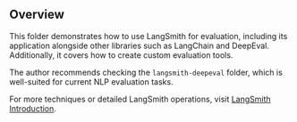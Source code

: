 ## Overview

This folder demonstrates how to use LangSmith for evaluation, including its application alongside other libraries such as LangChain and DeepEval. Additionally, it covers how to create custom evaluation tools.

The author recommends checking the `langsmith-deepeval` folder, which is well-suited for current NLP evaluation tasks.

For more techniques or detailed LangSmith operations, visit [LangSmith Introduction](https://github.com/langchain-ai/langsmith-cookbook/blob/main/introduction/langsmith_introduction.ipynb).
